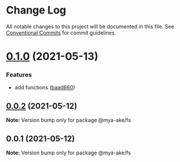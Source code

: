 # Change Log

All notable changes to this project will be documented in this file.
See [Conventional Commits](https://conventionalcommits.org) for commit guidelines.

# [0.1.0](https://github.com/mya-ake/shared/compare/@mya-ake/fs@0.0.2...@mya-ake/fs@0.1.0) (2021-05-13)

### Features

- add functions ([baad860](https://github.com/mya-ake/shared/commit/baad860d02af3fe564e3a84b3eee0be0d36beb08))

## [0.0.2](https://github.com/mya-ake/shared/compare/@mya-ake/fs@0.0.1...@mya-ake/fs@0.0.2) (2021-05-12)

**Note:** Version bump only for package @mya-ake/fs

## 0.0.1 (2021-05-12)

**Note:** Version bump only for package @mya-ake/fs
